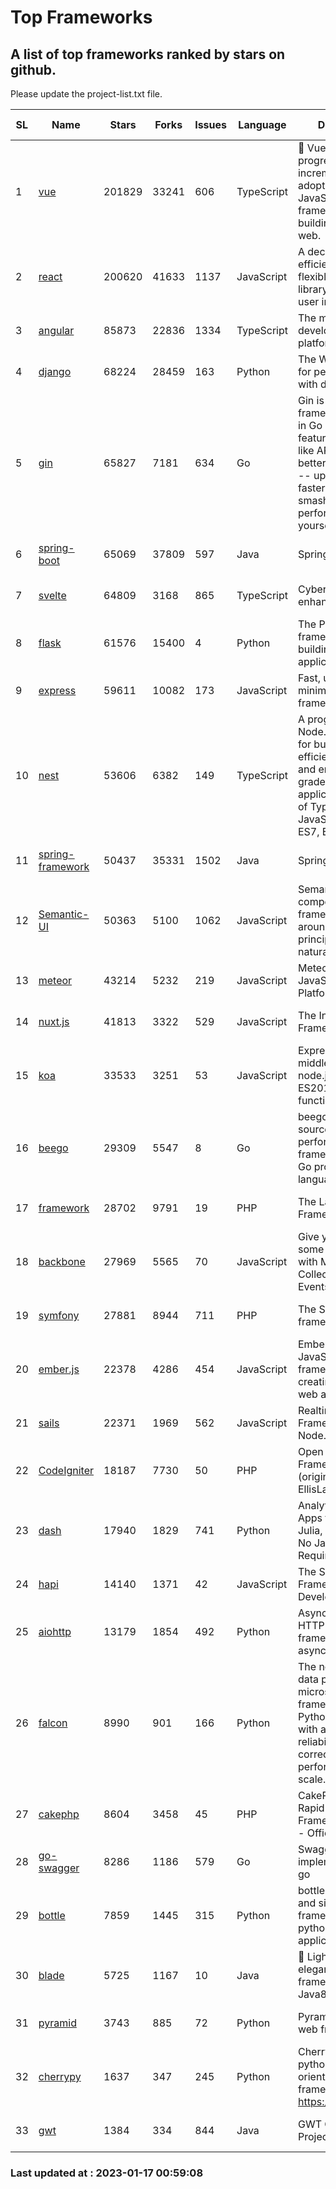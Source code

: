 # Top Frameworks
## A list of top frameworks ranked by stars on github.  
Please update the project-list.txt file.

| SL| Name  | Stars| Forks| Issues | Language | Description | Last Commit |
| --| ------| -----| ---- | ------ | -------- | ----------- | ----------- |
| 1 | [vue](https://github.com/vuejs/vue) | 201829 | 33241 | 606 | TypeScript | 🖖 Vue.js is a progressive, incrementally-adoptable JavaScript framework for building UI on the web. | 2023-01-12 14:47:00 |
| 2 | [react](https://github.com/facebook/react) | 200620 | 41633 | 1137 | JavaScript | A declarative, efficient, and flexible JavaScript library for building user interfaces. | 2023-01-15 17:57:59 |
| 3 | [angular](https://github.com/angular/angular) | 85873 | 22836 | 1334 | TypeScript | The modern web developer’s platform | 2023-01-13 20:24:32 |
| 4 | [django](https://github.com/django/django) | 68224 | 28459 | 163 | Python | The Web framework for perfectionists with deadlines. | 2023-01-16 08:31:34 |
| 5 | [gin](https://github.com/gin-gonic/gin) | 65827 | 7181 | 634 | Go | Gin is a HTTP web framework written in Go (Golang). It features a Martini-like API with much better performance -- up to 40 times faster. If you need smashing performance, get yourself some Gin. | 2023-01-16 14:50:07 |
| 6 | [spring-boot](https://github.com/spring-projects/spring-boot) | 65069 | 37809 | 597 | Java | Spring Boot | 2023-01-16 15:06:44 |
| 7 | [svelte](https://github.com/sveltejs/svelte) | 64809 | 3168 | 865 | TypeScript | Cybernetically enhanced web apps | 2023-01-12 02:11:14 |
| 8 | [flask](https://github.com/pallets/flask) | 61576 | 15400 | 4 | Python | The Python micro framework for building web applications. | 2023-01-09 20:45:16 |
| 9 | [express](https://github.com/expressjs/express) | 59611 | 10082 | 173 | JavaScript | Fast, unopinionated, minimalist web framework for node. | 2022-10-08 20:11:42 |
| 10 | [nest](https://github.com/nestjs/nest) | 53606 | 6382 | 149 | TypeScript | A progressive Node.js framework for building efficient, scalable, and enterprise-grade server-side applications on top of TypeScript & JavaScript (ES6, ES7, ES8) 🚀 | 2023-01-11 07:44:53 |
| 11 | [spring-framework](https://github.com/spring-projects/spring-framework) | 50437 | 35331 | 1502 | Java | Spring Framework | 2023-01-16 18:24:30 |
| 12 | [Semantic-UI](https://github.com/Semantic-Org/Semantic-UI) | 50363 | 5100 | 1062 | JavaScript | Semantic is a UI component framework based around useful principles from natural language. | 2023-01-11 17:05:32 |
| 13 | [meteor](https://github.com/meteor/meteor) | 43214 | 5232 | 219 | JavaScript | Meteor, the JavaScript App Platform | 2023-01-16 21:48:46 |
| 14 | [nuxt.js](https://github.com/nuxt/nuxt.js) | 41813 | 3322 | 529 | JavaScript | The Intuitive Vue(2) Framework | 2022-12-19 17:01:27 |
| 15 | [koa](https://github.com/koajs/koa) | 33533 | 3251 | 53 | JavaScript | Expressive middleware for node.js using ES2017 async functions | 2023-01-02 06:55:07 |
| 16 | [beego](https://github.com/beego/beego) | 29309 | 5547 | 8 | Go | beego is an open-source, high-performance web framework for the Go programming language. | 2023-01-16 05:02:54 |
| 17 | [framework](https://github.com/laravel/framework) | 28702 | 9791 | 19 | PHP | The Laravel Framework. | 2023-01-16 20:48:56 |
| 18 | [backbone](https://github.com/jashkenas/backbone) | 27969 | 5565 | 70 | JavaScript | Give your JS App some Backbone with Models, Views, Collections, and Events | 2023-01-04 11:09:21 |
| 19 | [symfony](https://github.com/symfony/symfony) | 27881 | 8944 | 711 | PHP | The Symfony PHP framework | 2023-01-15 17:18:35 |
| 20 | [ember.js](https://github.com/emberjs/ember.js) | 22378 | 4286 | 454 | JavaScript | Ember.js - A JavaScript framework for creating ambitious web applications | 2023-01-12 21:30:47 |
| 21 | [sails](https://github.com/balderdashy/sails) | 22371 | 1969 | 562 | JavaScript | Realtime MVC Framework for Node.js | 2022-11-21 02:21:42 |
| 22 | [CodeIgniter](https://github.com/bcit-ci/CodeIgniter) | 18187 | 7730 | 50 | PHP | Open Source PHP Framework (originally from EllisLab) | 2022-12-01 11:38:45 |
| 23 | [dash](https://github.com/plotly/dash) | 17940 | 1829 | 741 | Python | Analytical Web Apps for Python, R, Julia, and Jupyter. No JavaScript Required. | 2022-12-17 15:12:48 |
| 24 | [hapi](https://github.com/hapijs/hapi) | 14140 | 1371 | 42 | JavaScript | The Simple, Secure Framework Developers Trust | 2023-01-13 19:32:16 |
| 25 | [aiohttp](https://github.com/aio-libs/aiohttp) | 13179 | 1854 | 492 | Python | Asynchronous HTTP client/server framework for asyncio and Python | 2023-01-14 14:58:57 |
| 26 | [falcon](https://github.com/falconry/falcon) | 8990 | 901 | 166 | Python | The no-magic web data plane API and microservices framework for Python developers, with a focus on reliability, correctness, and performance at scale. | 2023-01-08 12:41:07 |
| 27 | [cakephp](https://github.com/cakephp/cakephp) | 8604 | 3458 | 45 | PHP | CakePHP: The Rapid Development Framework for PHP - Official Repository | 2023-01-14 14:55:49 |
| 28 | [go-swagger](https://github.com/go-swagger/go-swagger) | 8286 | 1186 | 579 | Go | Swagger 2.0 implementation for go | 2023-01-16 18:25:58 |
| 29 | [bottle](https://github.com/bottlepy/bottle) | 7859 | 1445 | 315 | Python | bottle.py is a fast and simple micro-framework for python web-applications. | 2022-09-05 15:24:52 |
| 30 | [blade](https://github.com/lets-blade/blade) | 5725 | 1167 | 10 | Java | :rocket: Lightning fast and elegant mvc framework for Java8 | 2022-05-10 12:38:06 |
| 31 | [pyramid](https://github.com/Pylons/pyramid) | 3743 | 885 | 72 | Python | Pyramid - A Python web framework | 2022-12-31 00:58:19 |
| 32 | [cherrypy](https://github.com/cherrypy/cherrypy) | 1637 | 347 | 245 | Python | CherryPy is a pythonic, object-oriented HTTP framework.      https://cherrypy.dev | 2023-01-09 16:26:47 |
| 33 | [gwt](https://github.com/gwtproject/gwt) | 1384 | 334 | 844 | Java | GWT Open Source Project | 2023-01-12 13:59:04 |

### Last updated at : 2023-01-17 00:59:08
